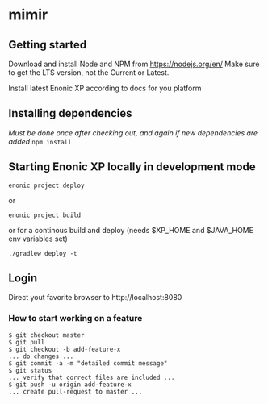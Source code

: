 # mimir

## Getting started

Download and install Node and NPM from https://nodejs.org/en/
Make sure to get the LTS version, not the Current or Latest.

Install latest Enonic XP according to docs for you platform

## Installing dependencies
*Must be done once after checking out, and again if new dependencies are added*
`npm install`

## Starting Enonic XP locally in development mode
```
enonic project deploy
```
or
```
enonic project build
```
or for a continous build and deploy (needs $XP_HOME and $JAVA_HOME env variables set)
```
./gradlew deploy -t
```

## Login
Direct yout favorite browser to http://localhost:8080

### How to start working on a feature
```
$ git checkout master
$ git pull
$ git checkout -b add-feature-x
... do changes ...
$ git commit -a -m "detailed commit message"
$ git status
... verify that correct files are included ...
$ git push -u origin add-feature-x
... create pull-request to master ...
```
